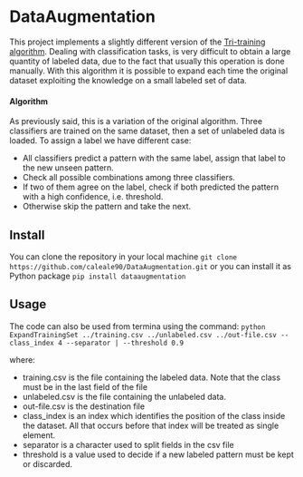 # DataAugmentation

This project implements a slightly different version of the [Tri-training algorithm](http://ieeexplore.ieee.org/document/1512038/).
Dealing with classification tasks, is very difficult to obtain a large quantity of labeled data, due to the fact that usually this operation is done manually.
With this algorithm it is possible to expand each time the original dataset exploiting the knowledge on a small labeled set of data.

#### Algorithm

As previously said, this is a variation of the original algorithm.
Three classifiers are trained on the same dataset, then a set of unlabeled data is loaded.
To assign a label we have different case:
* All classifiers predict a pattern with the same label, assign that label to the new unseen pattern.
* Check all possible combinations among three classifiers.
* If two of them agree on the label, check if both predicted the pattern with a high confidence, i.e. threshold.
* Otherwise skip the pattern and take the next.

## Install
You can clone the repository in your local machine
`git clone https://github.com/caleale90/DataAugmentation.git`
or you can install it as Python package
`pip install dataaugmentation`

## Usage
The code can also be used from termina using the command:
`python ExpandTrainingSet ../training.csv ../unlabeled.csv ../out-file.csv --class_index 4 --separator | --threshold 0.9`

where:
* training.csv is the file containing the labeled data. Note that the class must be in the last field of the file
* unlabeled.csv is the file containing the unlabeled data.
* out-file.csv is the destination file
* class_index is an index which identifies the position of the class inside the dataset. All that occurs before that index will be treated as single element.
* separator is a character used to split fields in the csv file
* threshold is a value used to decide if a new labeled pattern must be kept or discarded.


